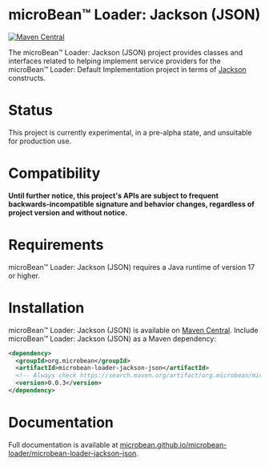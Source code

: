 # microBean™ Loader: Jackson (JSON)

[![Maven Central](https://maven-badges.herokuapp.com/maven-central/org.microbean/microbean-loader-jackson-json/badge.svg)](https://maven-badges.herokuapp.com/maven-central/org.microbean/microbean-loader-jackson-json)

The microBean™ Loader: Jackson (JSON) project provides classes and
interfaces related to helping implement service providers for the
microBean™ Loader: Default Implementation project in terms of
[Jackson](https://github.com/FasterXML/jackson-databind) constructs.

# Status

This project is currently experimental, in a pre-alpha state, and
unsuitable for production use.

# Compatibility

**Until further notice, this project's APIs are subject to frequent
backwards-incompatible signature and behavior changes, regardless of
project version and without notice.**

# Requirements

microBean™ Loader: Jackson (JSON) requires a Java runtime of version
17 or higher.

# Installation

microBean™ Loader: Jackson (JSON) is available on [Maven
Central](https://search.maven.org/).  Include microBean™
Loader: Jackson (JSON) as a Maven dependency:

```xml
<dependency>
  <groupId>org.microbean</groupId>
  <artifactId>microbean-loader-jackson-json</artifactId>
  <!-- Always check https://search.maven.org/artifact/org.microbean/microbean-loader-jackson-json for up-to-date available versions. -->
  <version>0.0.3</version>
</dependency>
```

# Documentation

Full documentation is available at
[microbean.github.io/microbean-loader/microbean-loader-jackson-json](https://microbean.github.io/microbean-loader/microbean-loader-jackson-json).
